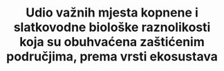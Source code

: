 ﻿---
title: >-
  Udio važnih mjesta kopnene i slatkovodne biološke raznolikosti koja su obuhvaćena zaštićenim područjima, prema vrsti ekosustava
permalink: /15-1-2/
sdg_goal: 15
layout: indicator
indicator: 15.1.2
indicator_variable: null
graph: null
graph_type_description: EPA  does  not  have  data
graph_status_notes: unk
variable_description: null
variable_notes: null
un_designated_tier: '1'
un_custodial_agency: 'UNEP-WCMC,  UNEP  (Partnering  Agencies:  Ramsar)'
target_id: '15.1'
has_metadata: false
goal_meta_link: 'http://unstats.un.org/sdgs/files/metadata-compilation/Metadata-Goal-15.pdf'
goal_meta_link_page: 4
indicator_name: >-
  Udio važnih mjesta kopnene i slatkovodne biološke raznolikosti koja su obuhvaćena zaštićenim područjima, prema vrsti ekosustava
target: >-
  Do 2020. godine osigurati očuvanje, obnovu i održivu uporabu kopnenih i unutrašnjih slatkovodnih ekosustava i njihovih usluga, posebice šuma, močvarnih područja, planina i suhih područja, sukladno obvezama iz međunarodnih sporazuma.
source_title: null
source_notes: null
published: true  
---